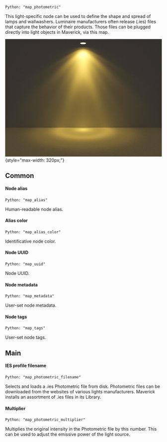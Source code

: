 `Python: "map_photometric"`

This light-specific node can be used to define the shape and spread of lamps and wallwashers. Luminaire manufacturers often release (.ies) files that capture the behavior of their products. Those files can be plugged directly into light objects in Maverick, via this map.


![Photometric example](map_photometric.png "Photometric example"){style="max-width: 320px;"}

## Common

#### Node alias
`Python: "map_alias"`

Human-readable node alias.

#### Alias color
`Python: "map_alias_color"`

Identificative node color.

#### Node UUID
`Python: "map_uuid"`

Node UUID.

#### Node metadata
`Python: "map_metadata"`

User-set node metadata.

#### Node tags
`Python: "map_tags"`

User-set node tags.

## Main

#### IES profile filename
`Python: "map_photometric_filename"`

Selects and loads a .ies Photometric file from disk. Photometric files can be downloaded from the websites of various lights manufacturers. Maverick installs an assortment of .ies files in its Library.

#### Multiplier
`Python: "map_photometric_multiplier"`

Multiplies the original intensity in the Photometric file by this number. This can be used to adjust the emissive power of the light source.

